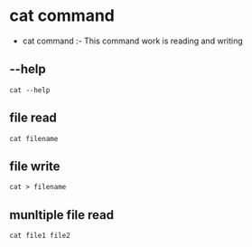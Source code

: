 # cat command 
* cat command   :- This command work is reading and writing
 ## --help 
 ```
 cat --help
 ```
 ## file read
 ```
 cat filename 
 ```
## file write
```
cat > filename 
```
## munltiple file read
``` 
cat file1 file2
```
